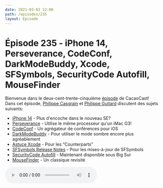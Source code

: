 ```yaml
---
date: 2021-03-03 12:00
path: /episodes/235
layout: Episode
---
```

# Épisode 235 - iPhone 14, Perseverance, CodeConf, DarkModeBuddy, Xcode, SFSymbols, SecurityCode Autofill, MouseFinder
<p>Bienvenue dans le deux-cent-trente-cinqui&egrave;me&nbsp;<a href="https://cacaocast.com/media/cacaocast_235.mp3" title="CacaoCast Episode 235">épisode</a> de CacaoCast! Dans cet épisode, <a href="http://www.twitter.com/philippec" title="Philippe Casgrain sur Twitter">Philippe Casgrain</a> et <a href="http://www.twitter.com/cacaocast" title="Philippe Guitard sur Twitter">Philippe Guitard</a> discutent des sujets suivants:</p>
<ul>
<li><a href="https://9to5mac.com/2021/03/01/punch-hole-iphone-5g-se/" title="iPhone 14">iPhone 14</a> - Plus d'encoche dans le nouveau SE?</li>
<li><a href="https://www.engadget.com/nasa-perseverance-powerpc-750-171516292.html" title="Perseverance">Perseverance</a> - Utilise le même processeur qu'un iMac G3!</li>
<li><a href="https://apps.apple.com/us/app/id1496421647" title="CodeConf">CodeConf</a> - Un agrégateur de conférences pour iOS</li>
<li><a href="https://darkmodebuddy.app" title="DarkModeBuddy">DarkModeBuddy</a> - Pour utiliser le mode sombre encore plus agréablement</li>
<li><a href="https://twitter.com/peterfriese/status/1364544309878534144" title="Astuce Xcode">Astuce Xcode</a> - Pour les “Counterparts”</li>
<li><a href="https://developer.apple.com/sf-symbols/release-notes/" title="SFSymbols Release Notes">SFSymbols Release Notes</a> - Pour les mises-à-jour de SFSymbols</li>
<li><a href="https://twitter.com/rmondello/status/1361727492109701121" title="SecurityCode Autofill">SecurityCode Autofill</a> - Maintenant disponible sous Big Sur</li>
<li><a href="https://github.com/neilsardesai/Mouse-Finder" title="MouseFinder">MouseFinder</a> - Un classique revisité</li>
</ul>
<p><audio controls><source src="https://cacaocast.com/media/cacaocast_235.mp3" type="audio/mpeg"><source src="https://cacaocast.com/media/cacaocast_235.mp3" type="audio/mp4">Votre navigateur ne supporte pas l'élément audio / Your browser does not support the audio element.</audio></p>
